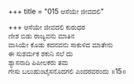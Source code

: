 +++
title = "015 ಆಸೆಯೇ ಜೀವದಲಿ"

+++
ಆಸೆಯೇ ಜೀವದಲಿ ಕುರುಧರ  
ಣೀಶ ಬಿಡು ರಾಜ್ಯವನು ಮಾತಿನ  
ವಾಸಿಯೇ ಕೊಡು ಕದನವನು ಸಾಕುಳಿದ ಮಾತೇನು  
ಈ ಸುಶರ್ಮಕ ಶಕುನಿ ಸಲೆ ದು  
ಶ್ಯಾಸನಾದಿ ಪಿಪೀಲಕರು ತಮ  
ಗೇಸು ಬಲುಹುಂಟೈಸನೊದಗಲಿ ಎಂದರವರಂದು      ॥15॥